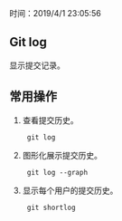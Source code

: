 时间：2019/4/1 23:05:56 

## Git log

显示提交记录。  

## 常用操作  

1. 查看提交历史。

		git log

2. 图形化展示提交历史。

		git log --graph

3. 显示每个用户的提交历史。

		git shortlog	